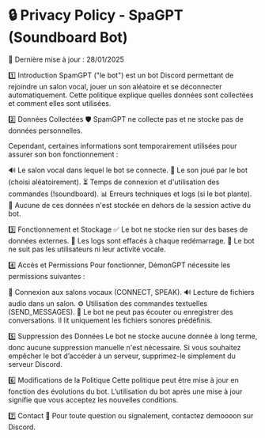 # 🔒 Privacy Policy - SpaGPT (Soundboard Bot)
📅 Dernière mise à jour : 28/01/2025

1️⃣ Introduction
SpamGPT ("le bot") est un bot Discord permettant de rejoindre un salon vocal, jouer un son aléatoire et se déconnecter automatiquement.
Cette politique explique quelles données sont collectées et comment elles sont utilisées.

2️⃣ Données Collectées 🛡️
SpamGPT ne collecte pas et ne stocke pas de données personnelles.

Cependant, certaines informations sont temporairement utilisées pour assurer son bon fonctionnement :

🔊 Le salon vocal dans lequel le bot se connecte.
🎵 Le son joué par le bot (choisi aléatoirement).
⏳ Temps de connexion et d'utilisation des commandes (!soundboard).
📊 Erreurs techniques et logs (si le bot plante).
📌 Aucune de ces données n'est stockée en dehors de la session active du bot.

3️⃣ Fonctionnement et Stockage
✅ Le bot ne stocke rien sur des bases de données externes.
🔄 Les logs sont effacés à chaque redémarrage.
🚫 Le bot ne suit pas les utilisateurs ni leur activité vocale.

4️⃣ Accès et Permissions
Pour fonctionner, DémonGPT nécessite les permissions suivantes :

📢 Connexion aux salons vocaux (CONNECT, SPEAK).
🔊 Lecture de fichiers audio dans un salon.
⚙️ Utilisation des commandes textuelles (SEND_MESSAGES).
📌 Le bot ne peut pas écouter ou enregistrer des conversations. Il lit uniquement les fichiers sonores prédéfinis.

5️⃣ Suppression des Données
Le bot ne stocke aucune donnée à long terme, donc aucune suppression manuelle n'est nécessaire.
Si vous souhaitez empêcher le bot d’accéder à un serveur, supprimez-le simplement du serveur Discord.

6️⃣ Modifications de la Politique
Cette politique peut être mise à jour en fonction des évolutions du bot.
L’utilisation du bot après une mise à jour signifie que vous acceptez les nouvelles conditions.

7️⃣ Contact
📩 Pour toute question ou signalement, contactez demoooon sur Discord.
